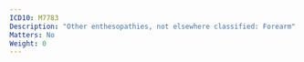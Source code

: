 ```yaml
---
ICD10: M7783
Description: "Other enthesopathies, not elsewhere classified: Forearm"
Matters: No
Weight: 0
---
```


